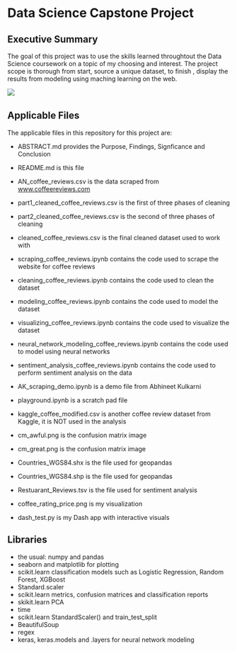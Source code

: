 

# Data Science Capstone Project



## Executive Summary

The goal of this project was to use the skills learned throughtout the Data Science coursework on a topic of my choosing and interest.  The project scope is thorough from start, source a unique dataset, to finish , display the results from modeling using maching learning on the web. 


<img src='https://raw.githubusercontent.com/learn-co-curriculum/dsc-mod-3-project/master/halfway-there.gif'>
<img scr='https://gph.is/2cHfQLm'>


## Applicable Files

The applicable files in this repository for this project are:

- ABSTRACT.md provides the Purpose, Findings, Signficance and Conclusion
- README.md is this file

- AN_coffee_reviews.csv is the data scraped from www.coffeereviews.com
- part1_cleaned_coffee_reviews.csv is the first of three phases of cleaning
- part2_cleaned_coffee_reviews.csv is the second of three phases of cleaning
- cleaned_coffee_reviews.csv is the final cleaned dataset used to work with

- scraping_coffee_reviews.ipynb contains the code used to scrape the website for coffee reviews
- cleaning_coffee_reviews.ipynb contains the code used to clean the dataset
- modeling_coffee_reviews.ipynb contains the code used to model the dataset
- visualizing_coffee_reviews.ipynb contains the code used to visualize the dataset
- neural_network_modeling_coffee_reviews.ipynb contains the code used to model using neural networks
- sentiment_analysis_coffee_reviews.ipynb contains the code used to perform sentiment analysis on the data

- AK_scraping_demo.ipynb is a demo file from Abhineet Kulkarni
- playground.ipynb is a scratch pad file
- kaggle_coffee_modified.csv is another coffee review dataset from Kaggle, it is NOT used in the analysis

- cm_awful.png is the confusion matrix image
- cm_great.png is the confusion matrix image
- Countries_WGS84.shx is the file used for geopandas
- Countries_WGS84.shp is the file used for geopandas
- Restuarant_Reviews.tsv is the file used for sentiment analysis
- coffee_rating_price.png is my visualization
- dash_test.py is my Dash app with interactive visuals


## Libraries

- the usual: numpy and pandas
- seaborn and matplotlib for plotting
- scikit.learn classification models such as Logistic Regression, Random Forest, XGBoost
- Standard.scaler
- scikit.learn metrics, confusion matrices and classification reports
- skikit.learn PCA 
- time
- scikit.learn StandardScaler() and train_test_split
- BeautifulSoup 
- regex
- keras, keras.models and .layers for neural network modeling